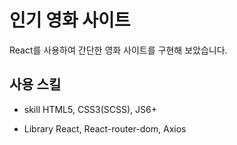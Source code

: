 # 인기 영화 사이트

React를 사용하여 간단한 영화 사이트를 구현해 보았습니다.

## 사용 스킬

- skill
 HTML5, CSS3(SCSS), JS6+

- Library
 React, React-router-dom, Axios
